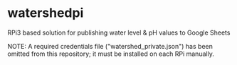 # watershedpi
RPi3 based solution for publishing water level &amp; pH values to Google Sheets


NOTE: A required credentials file ("watershed_private.json") has been omitted from this repository; it must be installed on each RPi manually.
